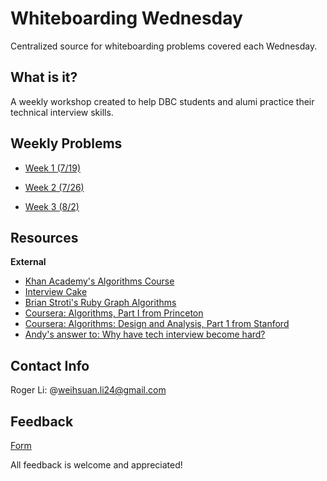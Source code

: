 # Whiteboarding Wednesday 
Centralized source for whiteboarding problems covered each Wednesday.

## What is it?

A weekly workshop created to help DBC students and alumi practice their technical interview skills. 

## Weekly Problems

- [Week 1 (7/19)](https://github.com/MrRogerino/dbc-whiteboarding/tree/master/July_19)

- [Week 2 (7/26)](https://github.com/MrRogerino/dbc-whiteboarding/tree/master/July_26)

- [Week 3 (8/2)](https://github.com/MrRogerino/dbc-whiteboarding/tree/master/August_3)

## Resources

**External**
- [Khan Academy's Algorithms Course](https://www.khanacademy.org/computing/computer-science/algorithms)
- [Interview Cake](https://www.interviewcake.com/)
- [Brian Stroti's Ruby Graph Algorithms](https://github.com/brianstorti/ruby-graph-algorithms)
- [Coursera: Algorithms, Part I from Princeton](https://www.coursera.org/course/algs4partI)
- [Coursera: Algorithms: Design and Analysis, Part 1 from Stanford](https://www.coursera.org/course/algo)
- [Andy's answer to: Why have tech interview become hard?](http://qr.ae/RoLQfu)

## Contact Info

Roger Li: @weihsuan.li24@gmail.com 

## Feedback 

[Form](https://goo.gl/forms/sQSFnZT3H0l5tPvL2)

All feedback is welcome and appreciated! 

